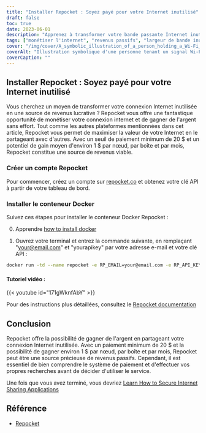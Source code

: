```yaml
---
title: "Installer Repocket : Soyez payé pour votre Internet inutilisé"
draft: false
toc: true
date: 2023-06-01
description: "Apprenez à transformer votre bande passante Internet inutilisée en un flux de revenus passifs en la partageant avec d'autres."
tags: ["monétiser l'internet", "revenus passifs", "largeur de bande inutilisée", "partager l'internet", "gagner de l'argent", "internet connection", "d'égal à égal", "Repocket", "EarnApp", "HoneyGain", "VPN", "le grattage", "options de paiement", "mandats", "BTC", "LTC", "MATIC", "revenus", "flexibilité", "clé api", "gagner de l'argent grâce à l'internet non utilisé", "monétiser la connexion internet", "revenus passifs grâce au partage de l'internet", "gagner de l'argent sans effort", "seuil minimal de paiement", "potentiel de gain moyen", "Conteneur Docker Repocket", "Documentation Repocket", "comprendre parfaitement le système de paiement", "effectuer des recherches avant d'utiliser"]
cover: "/img/cover/A_symbolic_illustration_of_a_person_holding_a_Wi-Fi_signal.png"
coverAlt: "Illustration symbolique d'une personne tenant un signal Wi-Fi avec des symboles d'argent coulant dans sa poche."
coverCaption: ""
---
```


## Installer Repocket : Soyez payé pour votre Internet inutilisé

Vous cherchez un moyen de transformer votre connexion Internet inutilisée en une source de revenus lucrative ? Repocket vous offre une fantastique opportunité de monétiser votre connexion internet et de gagner de l'argent sans effort. Tout comme les autres plateformes mentionnées dans cet article, Repocket vous permet de maximiser la valeur de votre Internet en le partageant avec d'autres. Avec un seuil de paiement minimum de 20 $ et un potentiel de gain moyen d'environ 1 $ par nœud, par boîte et par mois, Repocket constitue une source de revenus viable.

### Créer un compte Repocket
Pour commencer, créez un compte sur [repocket.co](https://link.repocket.co/raqc) et obtenez votre clé API à partir de votre tableau de bord.

### Installer le conteneur Docker
Suivez ces étapes pour installer le conteneur Docker Repocket :

0. Apprendre [how to install docker](https://simeononsecurity.ch/other/creating-profitable-low-powered-crypto-miners/#installing-docker)

1. Ouvrez votre terminal et entrez la commande suivante, en remplaçant "your@email.com" et "yourapikey" par votre adresse e-mail et votre clé API :
```bash
docker run -td --name repocket -e RP_EMAIL=your@email.com -e RP_API_KEY=yourapikey -d --restart=always repocket/repocket
```

#### Tutoriel vidéo :

{{< youtube id="171gWknfAbY" >}}

Pour des instructions plus détaillées, consultez le [Repocket documentation](https://link.repocket.co/raqc)

## Conclusion
Repocket offre la possibilité de gagner de l'argent en partageant votre connexion Internet inutilisée. Avec un paiement minimum de 20 $ et la possibilité de gagner environ 1 $ par nœud, par boîte et par mois, Repocket peut être une source précieuse de revenus passifs. Cependant, il est essentiel de bien comprendre le système de paiement et d'effectuer vos propres recherches avant de décider d'utiliser le service.

Une fois que vous avez terminé, vous devriez [Learn How to Secure Internet Sharing Applications](https://simeononsecurity.ch/other/how-to-secure-internet-sharing-applications/)

## Référence
- [Repocket](https://link.repocket.co/raqc)